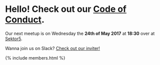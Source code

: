 # Hello! Check out our [Code of Conduct](/conduct).

Our next meetup is on Wednesday the __24th of May 2017__ at __18:30__ over at [Sektor5](http://www.sektor5.at/).

Wanna join us on Slack? [Check out our inviter!](http://rubyhabits.herokuapp.com/)


{% include members.html %}
